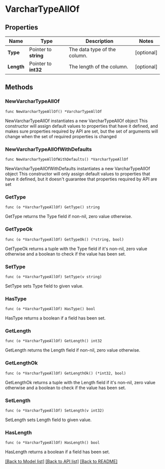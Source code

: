# VarcharTypeAllOf

## Properties

Name | Type | Description | Notes
------------ | ------------- | ------------- | -------------
**Type** | Pointer to **string** | The data type of the column. | [optional] 
**Length** | Pointer to **int32** | The length of the column. | [optional] 

## Methods

### NewVarcharTypeAllOf

`func NewVarcharTypeAllOf() *VarcharTypeAllOf`

NewVarcharTypeAllOf instantiates a new VarcharTypeAllOf object
This constructor will assign default values to properties that have it defined,
and makes sure properties required by API are set, but the set of arguments
will change when the set of required properties is changed

### NewVarcharTypeAllOfWithDefaults

`func NewVarcharTypeAllOfWithDefaults() *VarcharTypeAllOf`

NewVarcharTypeAllOfWithDefaults instantiates a new VarcharTypeAllOf object
This constructor will only assign default values to properties that have it defined,
but it doesn't guarantee that properties required by API are set

### GetType

`func (o *VarcharTypeAllOf) GetType() string`

GetType returns the Type field if non-nil, zero value otherwise.

### GetTypeOk

`func (o *VarcharTypeAllOf) GetTypeOk() (*string, bool)`

GetTypeOk returns a tuple with the Type field if it's non-nil, zero value otherwise
and a boolean to check if the value has been set.

### SetType

`func (o *VarcharTypeAllOf) SetType(v string)`

SetType sets Type field to given value.

### HasType

`func (o *VarcharTypeAllOf) HasType() bool`

HasType returns a boolean if a field has been set.

### GetLength

`func (o *VarcharTypeAllOf) GetLength() int32`

GetLength returns the Length field if non-nil, zero value otherwise.

### GetLengthOk

`func (o *VarcharTypeAllOf) GetLengthOk() (*int32, bool)`

GetLengthOk returns a tuple with the Length field if it's non-nil, zero value otherwise
and a boolean to check if the value has been set.

### SetLength

`func (o *VarcharTypeAllOf) SetLength(v int32)`

SetLength sets Length field to given value.

### HasLength

`func (o *VarcharTypeAllOf) HasLength() bool`

HasLength returns a boolean if a field has been set.


[[Back to Model list]](../README.md#documentation-for-models) [[Back to API list]](../README.md#documentation-for-api-endpoints) [[Back to README]](../README.md)


